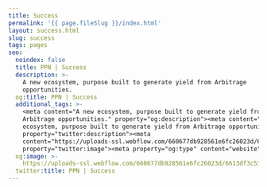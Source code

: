 ```yaml
---
title: Success
permalink: '{{ page.fileSlug }}/index.html'
layout: success.html
slug: success
tags: pages
seo:
  noindex: false
  title: PPN | Success
  description: >-
    A new ecosystem, purpose built to generate yield from Arbitrage
    opportunities.
  og:title: PPN | Success
  additional_tags: >-
    <meta content="A new ecosystem, purpose built to generate yield from
    Arbitrage opportunities." property="og:description"><meta content="A new
    ecosystem, purpose built to generate yield from Arbitrage opportunities."
    property="twitter:description"><meta
    content="https://uploads-ssl.webflow.com/660677db928561e6fc26023d/6613df3c53686dbf21ed7d3d_opengraph.jpg"
    property="twitter:image"><meta property="og:type" content="website">
  og:image: >-
    https://uploads-ssl.webflow.com/660677db928561e6fc26023d/6613df3c53686dbf21ed7d3d_opengraph.jpg
  twitter:title: PPN | Success
---
```



